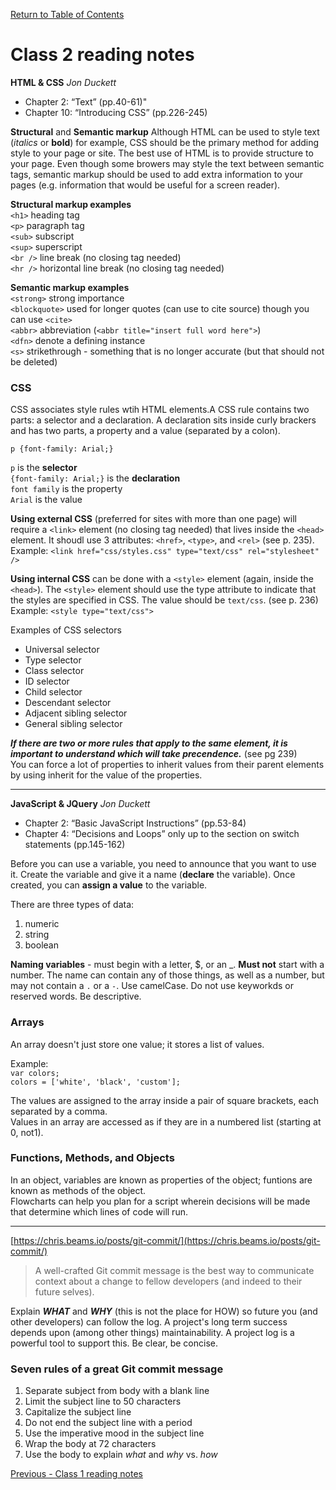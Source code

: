 [Return to Table of Contents](README.md)

# Class 2 reading notes

**HTML & CSS** *Jon Duckett*

- Chapter 2: “Text” (pp.40-61)"
- Chapter 10: “Introducing CSS” (pp.226-245)

**Structural** and **Semantic markup**
Although HTML can be used to style text (*italics* or **bold**) for example, CSS should be the primary method for adding style to your page or site. The best use of HTML is to provide structure to your page. Even though some browers may style the text between semantic tags, semantic markup should be used to add extra information to your pages (e.g. information that would be useful for a screen reader).

**Structural markup examples**  
`<h1>` heading tag  
`<p>` paragraph tag  
`<sub>` subscript  
`<sup>` superscript  
`<br />` line break  (no closing tag needed)  
`<hr />` horizontal line break (no closing tag needed)

**Semantic markup examples**  
`<strong>` strong importance  
`<blockquote>` used for longer quotes (can use to cite source) though you can use `<cite>`  
`<abbr>` abbreviation (`<abbr title="insert full word here">`)  
`<dfn>` denote a defining instance  
`<s>` strikethrough - something that is no longer accurate (but that should not be deleted)

### CSS

CSS associates style rules wtih HTML elements.A CSS rule contains two parts: a selector and a declaration. A declaration sits inside curly brackers and has two parts, a property and a value (separated by a colon). 

`p {font-family: Arial;}`

`p` is the **selector**  
`{font-family: Arial;}` is the **declaration**  
`font family` is the property  
`Arial` is the value

**Using external CSS** (preferred for sites with more than one page) will require a `<link>` element (no closing tag needed) that lives inside the `<head>` element. It shoudl use 3 attributes: `<href>`, `<type>`, and `<rel>` (see p. 235).  
Example: `<link href="css/styles.css" type="text/css" rel="stylesheet" />`

**Using internal CSS** can be done with a `<style>` element (again, inside the `<head>`). The `<style>` element should use the type attribute to indicate that the styles are specified in CSS. The value should be `text/css`. (see p. 236)  
Example: `<style type="text/css">`

Examples of CSS selectors  
* Universal selector
* Type selector
* Class selector
* ID selector
* Child selector
* Descendant selector
* Adjacent sibling selector
* General sibling selector

***If there are two or more rules that apply to the same element, it is important to understand which will take precendence.***  (see pg 239)  
You can force a lot of properties to inherit values from their parent elements by using inherit for the value of the properties.

<hr />

**JavaScript & JQuery** *Jon Duckett*

- Chapter 2: “Basic JavaScript Instructions” (pp.53-84)
- Chapter 4: “Decisions and Loops” only up to the section on switch statements (pp.145-162)

Before you can use a variable, you need to announce that you want to use it. Create the variable and give it a name (**declare** the variable). Once created, you can **assign a value** to the variable.

There are three types of data:
1. numeric
2. string
3. boolean

**Naming variables** - must begin with a letter, $, or an _. **Must not** start with a number. The name can contain any of those things, as well as a number, but may not contain a `.` or a `-`. Use camelCase. Do not use keyworkds or reserved words. Be descriptive.

### Arrays

An array doesn't just store one value; it stores a list of values.

Example:  
`var colors;`  
`colors = ['white', 'black', 'custom'];`

The values are assigned to the array inside a pair of square brackets, each separated by a comma.  
Values in an array are accessed as if they are in a numbered list (starting at 0, not1).

### Functions, Methods, and Objects

In an object, variables are known as properties of the object; funtions are known as methods of the object.  
Flowcharts can help you plan for a script wherein decisions will be made that determine which lines of code will run. 

<hr />

[https://chris.beams.io/posts/git-commit/](https://chris.beams.io/posts/git-commit/)

> A well-crafted Git commit message is the best way to communicate context about a change to fellow developers (and indeed to their future selves).

Explain ***WHAT*** and ***WHY*** (this is not the place for HOW) so future you (and other developers) can follow the log.  A project's long term success depends upon (among other things) maintainability. A project log is a powerful tool to support this. Be clear, be concise.

### Seven rules of a great Git commit message

1. Separate subject from body with a blank line
2. Limit the subject line to 50 characters
3. Capitalize the subject line
4. Do not end the subject line with a period
5. Use the imperative mood in the subject line
6. Wrap the body at 72 characters
7. Use the body to explain *what* and *why* vs. *how*

[Previous - Class 1 reading notes](class-01.md)